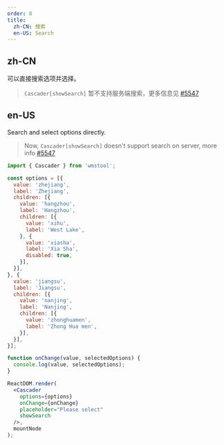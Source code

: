 ```yaml
---
order: 8
title:
  zh-CN: 搜索
  en-US: Search
---
```


## zh-CN

可以直接搜索选项并选择。

> `Cascader[showSearch]` 暂不支持服务端搜索，更多信息见 [#5547](https://github.com/wmstool-design/wmstool-design/issues/5547)

## en-US

Search and select options directly.

> Now, `Cascader[showSearch]` doesn't support search on server, more info [#5547](https://github.com/wmstool-design/wmstool-design/issues/5547)

````jsx
import { Cascader } from 'wmstool';

const options = [{
  value: 'zhejiang',
  label: 'Zhejiang',
  children: [{
    value: 'hangzhou',
    label: 'Hangzhou',
    children: [{
      value: 'xihu',
      label: 'West Lake',
    }, {
      value: 'xiasha',
      label: 'Xia Sha',
      disabled: true,
    }],
  }],
}, {
  value: 'jiangsu',
  label: 'Jiangsu',
  children: [{
    value: 'nanjing',
    label: 'Nanjing',
    children: [{
      value: 'zhonghuamen',
      label: 'Zhong Hua men',
    }],
  }],
}];

function onChange(value, selectedOptions) {
  console.log(value, selectedOptions);
}

ReactDOM.render(
  <Cascader
    options={options}
    onChange={onChange}
    placeholder="Please select"
    showSearch
  />,
  mountNode
);
````

